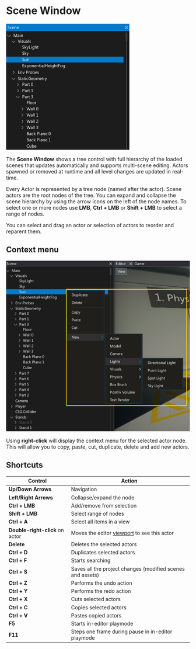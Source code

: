 # Scene Window

![Scene Window](media/scene.jpg)

The **Scene Window** shows a tree control with full hierarchy of the loaded scenes that updates automatically and supports multi-scene editing. 
Actors spawned or removed at runtime and all level changes are updated in real-time.

Every Actor is represented by a tree node (named after the actor).
Scene actors are the root nodes of the tree.
You can expand and collapse the scene hierarchy by using the arrow icons on the left of the node names.
To select one or more nodes use **LMB**, **Ctrl + LMB** or **Shift + LMB** to select a range of nodes.

You can select and drag an actor or selection of actors to reorder and reparent them.

## Context menu

![Context Menu](media/scene-context-menu.jpg)

Using **right-click** will display the context menu for the selected actor node. 
This will allow you to copy, paste, cut, duplicate, delete and add new actors.

## Shortcuts

| Control | Action |
|--------|--------|
| **Up/Down Arrows** | Navigation |
| **Left/Right Arrows** | Collapse/expand the node |
| **Ctrl + LMB** | Add/remove from selection |
| **Shift + LMB** | Select range of nodes |
| **Ctrl + A** | Select all items in a view |
| **Double-right-click** on actor | Moves the editor [viewport](viewport.md) to see this actor |
| **Delete** | Deletes the selected actors |
| **Ctrl + D** | Duplicates selected actors |
| **Ctrl + F** | Starts searching |
| **Ctrl + S** | Saves all the project changes (modified scenes and assets) |
| **Ctrl + Z** | Performs the undo action |
| **Ctrl + Y** | Performs the redo action |
| **Ctrl + X** | Cuts selected actors |
| **Ctrl + C** | Copies selected actors |
| **Ctrl + V** | Pastes copied actors |
| **F5** | Starts in-editor playmode |
| **F11** | Steps one frame during pause in in-editor playmode |
